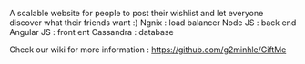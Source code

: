 A scalable website for people to post their wishlist 
and let everyone discover what their friends want :) 
	Ngnix		: load balancer
	Node JS		: back end 
	Angular JS 	: front ent
	Cassandra	: database
	
Check our wiki for more information : https://github.com/g2minhle/GiftMe
